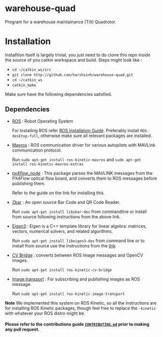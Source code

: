 # warehouse-quad
Program for a warehouse maintainance (Tilt) Quadrotor.

# Installation

Installtion itself is largely trivial, you just need to do clone this repo inside the source of you catkin workspace and build.
Steps might look like : 
* `cd ~/catkin_ws/src`
* `git clone http://github.com/harshsinh/warehouse-quad.git`
* `cd ~/catkin_ws`
* `catkin_make`

Make sure have the following dependencies satisfied.

## Dependencies
* [ROS](www.ros.org) : Robot Operating System

   For Installing ROS refer [ROS Installation Guide](http://wiki.ros.org/ROS/Installation). Preferably install `ROS-desktop-full`, otherwise make sure all relevant packages are installed.
* [Mavros](http://wiki.ros.org/mavros) : ROS communication driver for various autopilots with MAVLink communication protocol.

   Run `sudo apt-get install ros-kinetic-mavros` and `sudo apt-get install ros-kinetic-mavros-extras`
* [px4flow_node](http://wiki.ros.org/px4flow_node) : This package parses the MAVLINK messages from the PX4Flow optical flow board, and converts them to ROS messages before publishing them.

   Refer to the guide on the link for installing this.
* [Zbar](https://github.com/ZBar/ZBar) : An open source Bar Code and QR Code Reader.

   Run `sudo apt-get install libzbar-dev` from commandline or install from source following instructions from the above link.   
* [Eigen3](http://eigen.tuxfamily.org/dox/) : Eigen is a C++ template library for linear algebra: matrices, vectors, numerical solvers, and related algorithms.

   Run `sudo apt-get install libeigen3-dev` from command line or to install from source use the instructions from the [link](https://bitbucket.org/eigen/eigen/src/034b6c3e101792a3cc3ccabd9bfaddcabe85bb58/INSTALL?at=default&fileviewer=file-view-default)
* [CV Bridge](http://wiki.ros.org/cv_bridge) : converts between ROS Image messages and OpenCV images.

   Run `sudo apt-get install ros-kinetic-cv-bridge`
* [Image transport](http://wiki.ros.org/image_transport) : For subscribing and publishing images as ROS message.

   Run `sudo apt-get install ros-kinetic-image-transport`

**Note**  We implemented this system on ROS Kinetic, so all the instructions are for installing ROS Kinetic packages, though feel free to replace the `-kinetic` with whatever your ROS distro might be.

#### Please refer to the contributions guide [`CONTRIBUTING.md`](https://github.com/harshsinh/warehouse-quad/blob/master/CONTRIBUTING.md) prior to making any pull request.
